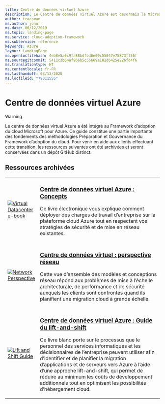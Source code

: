 ```yaml
---
title: Centre de données virtuel Azure
description: Le Centre de données virtuel Azure est désormais le Microsoft Cloud Adoption Framework pour Azure. Découvrez les ressources disponibles pour prendre en charge cette transition.
author: tracsman
ms.author: jonor
ms.date: 06/12/2019
ms.topic: landing-page
ms.service: cloud-adoption-framework
ms.subservice: reference
keywords: Azure
layout: LandingPage
ms.openlocfilehash: 4eb8e5a0c9fa88bdfbd6e00c55047e75873ff36f
ms.sourcegitcommit: 5411c3b64af966b5c56669a182d6425e226fd4f6
ms.translationtype: HT
ms.contentlocale: fr-FR
ms.lasthandoff: 03/13/2020
ms.locfileid: "79311555"
---
```

<!-- cSpell:ignore tracsman jonor -->

# <a name="azure-virtual-datacenter"></a>Centre de données virtuel Azure

> [!WARNING]
> Le centre de données virtuel Azure a été intégré au Framework d’adoption du cloud Microsoft pour Azure. Ce guide constitue une partie importante des fondements des méthodologies Préparation et Gouvernance du Framework d’adoption du cloud. Pour venir en aide aux clients effectuant cette transition, les ressources suivantes ont été archivées et seront conservées dans un dépôt GitHub distinct.

## <a name="archived-resources"></a>Ressources archivées

<!-- markdownlint-disable MD033 -->

<table>
<tr>
    <td style="width: 64px; vertical-align: middle;"><a href="https://raw.githubusercontent.com/microsoft/CloudAdoptionFramework/master/archive/vdc/Azure_Virtual_Datacenter.pdf"><img src="../_images/vdc/virtual-datacenter.svg" alt="Virtual Datacenter e-book" /></a></td>
    <td>
        <h3><a href="https://raw.githubusercontent.com/microsoft/CloudAdoptionFramework/master/archive/vdc/Azure_Virtual_Datacenter.pdf">Centre de données virtuel Azure : Concepts</a></h3>
        <p>Ce livre électronique vous explique comment déployer des charges de travail d’entreprise sur la plateforme cloud Azure tout en respectant vos stratégies de sécurité et de mise en réseau existantes.</p>
    </td>
</tr>
<tr>
    <td style="width: 64px; vertical-align: middle;"><a href="./networking-vdc.md"><img src="../_images/vdc/vdc-network.png" alt="Network Perspective" /></a></td>
    <td>
        <h3><a href="./networking-vdc.md">Centre de données virtuel : perspective réseau</a></h3>
        <p>Cette vue d’ensemble des modèles et conceptions réseau répond aux problèmes de mise à l’échelle architecturale, de performance et de sécurité auxquels les clients sont confrontés quand ils planifient une migration cloud à grande échelle.</p>
    </td>
</tr>
<tr>
    <td style="width: 64px; vertical-align: middle;"><a href="https://raw.githubusercontent.com/microsoft/CloudAdoptionFramework/master/archive/vdc/Azure_Virtual_Datacenter_Lift_and_Shift_Guide.pdf"><img src="../_images/vdc/vdc-lift-and-shift.png" alt="Lift and Shift Guide" /></a></td>
    <td>
        <h3><a href="https://raw.githubusercontent.com/microsoft/CloudAdoptionFramework/master/archive/vdc/Azure_Virtual_Datacenter_Lift_and_Shift_Guide.pdf">Centre de données virtuel Azure : Guide du lift-and-shift</a></h3>
        <p>Ce livre blanc porte sur le processus que le personnel des services informatiques et les décisionnaires de l’entreprise peuvent utiliser afin d’identifier et de planifier la migration d’applications et de serveurs vers Azure à l’aide d’une approche lift-and-shift, qui permet de réduire au minimum les coûts de développement additionnels tout en optimisant les possibilités d’hébergement cloud.</p>
    </td>
</tr>
</table>

<!-- markdownlint-enable MD033 -->
